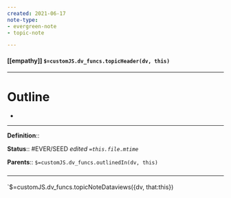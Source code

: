 ```yaml
---
created: 2021-06-17
note-type: 
- evergreen-note
- topic-note

---
```


#### [[empathy]] `$=customJS.dv_funcs.topicHeader(dv, this)`



---
# Outline
- 

---

**Definition**::

**Status**:: #EVER/SEED
*edited `=this.file.mtime`*

**Parents**:: 
`$=customJS.dv_funcs.outlinedIn(dv, this)`



### <hr class="dataviews"/>

`$=customJS.dv_funcs.topicNoteDataviews({dv, that:this})